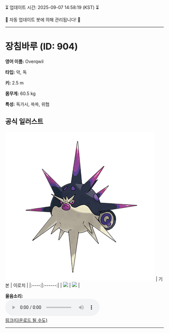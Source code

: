 
⏳ 업데이트 시간: 2025-09-07 14:58:19 (KST) ⏳

🤖 자동 업데이트 봇에 의해 관리됩니다! 🤖

---

# 장침바루 (ID: 904)
**영어 이름:** Overqwil

**타입:** 악, 독

**키:** 2.5 m

**몸무게:** 60.5 kg

**특성:** 독가시, 쓱쓱, 위협

## 공식 일러스트
![](https://raw.githubusercontent.com/PokeAPI/sprites/master/sprites/pokemon/other/official-artwork/904.png)
| 기본 | 이로치 |
|:----:|:------:|
| <img src="http://play.pokemonshowdown.com/sprites/ani/overqwil.gif" width="200"> | <img src="http://play.pokemonshowdown.com/sprites/ani-shiny/overqwil.gif" width="200"> |

**울음소리:**<br><audio controls src="https://raw.githubusercontent.com/PokeAPI/cries/main/cries/pokemon/latest/904.ogg"></audio><br> [링크(다운로드 될 수도)](https://raw.githubusercontent.com/PokeAPI/cries/main/cries/pokemon/latest/904.ogg)


---
